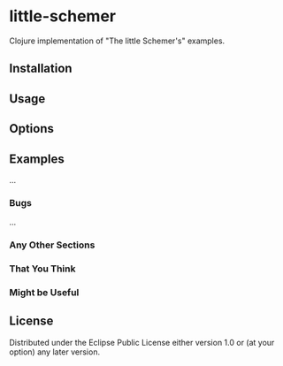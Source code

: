 # little-schemer

Clojure implementation of "The little Schemer's" examples.

## Installation

## Usage

## Options

## Examples

...

### Bugs

...

### Any Other Sections
### That You Think
### Might be Useful

## License

Distributed under the Eclipse Public License either version 1.0 or (at
your option) any later version.
